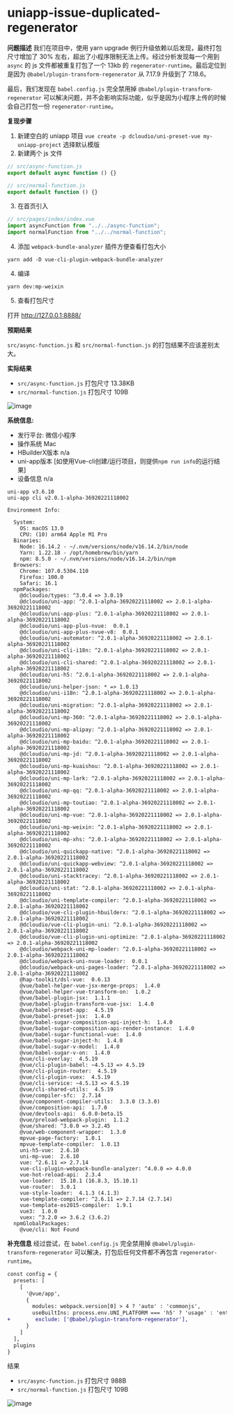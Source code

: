 # uniapp-issue-duplicated-regenerator

**问题描述**
我们在项目中，使用 yarn upgrade 例行升级依赖以后发现，最终打包尺寸增加了 30% 左右，超出了小程序限制无法上传。经过分析发现每一个用到 `async` 的 js 文件都被重复打包了一个 13kb 的 `regenerator-runtime`。最后定位到是因为 `@babel/plugin-transform-regenerator` 从 7.17.9 升级到了 7.18.6。

最后，我们发现在 `babel.config.js` 完全禁用掉 `@babel/plugin-transform-regenerator` 可以解决问题，并不会影响实际功能，似乎是因为小程序上传的时候会自己打包一份 `regenerator-runtime`。

**复现步骤**

1. 新建空白的 uniapp 项目 `vue create -p dcloudio/uni-preset-vue my-uniapp-project` 选择默认模版
2. 新建两个 js 文件

```js
// src/async-function.js
export default async function () {}

// src/normal-function.js
export default function () {}
```

3. 在首页引入

```js
// src/pages/index/index.vue
import asyncFunction from "../../async-function";
import normalFunction from "../../normal-function";
```

4. 添加 `webpack-bundle-analyzer` 插件方便查看打包大小

```
yarn add -D vue-cli-plugin-webpack-bundle-analyzer
```

4. 编译

```
yarn dev:mp-weixin
```

5. 查看打包尺寸

打开 <http://127.0.0.1:8888/>

**预期结果**

`src/async-function.js` 和 `src/normal-function.js` 的打包结果不应该差别太大。

**实际结果**

* `src/async-function.js` 打包尺寸 13.38KB
* `src/normal-function.js` 打包尺寸 109B

![image](https://user-images.githubusercontent.com/179978/202674948-067274ef-aae2-43ce-ab27-8d51e826b521.png)

**系统信息:**

* 发行平台: 微信小程序
* 操作系统 Mac
* HBuilderX版本 n/a
* uni-app版本 [如使用Vue-cli创建/运行项目，则提供`npm run info`的运行结果]
* 设备信息 n/a

```
uni-app v3.6.10
uni-app cli v2.0.1-alpha-36920221118002

Environment Info:

  System:
    OS: macOS 13.0
    CPU: (10) arm64 Apple M1 Pro
  Binaries:
    Node: 16.14.2 - ~/.nvm/versions/node/v16.14.2/bin/node
    Yarn: 1.22.18 - /opt/homebrew/bin/yarn
    npm: 8.5.0 - ~/.nvm/versions/node/v16.14.2/bin/npm
  Browsers:
    Chrome: 107.0.5304.110
    Firefox: 100.0
    Safari: 16.1
  npmPackages:
    @dcloudio/types: ^3.0.4 => 3.0.19
    @dcloudio/uni-app: ^2.0.1-alpha-36920221118002 => 2.0.1-alpha-36920221118002
    @dcloudio/uni-app-plus: ^2.0.1-alpha-36920221118002 => 2.0.1-alpha-36920221118002
    @dcloudio/uni-app-plus-nvue:  0.0.1
    @dcloudio/uni-app-plus-nvue-v8:  0.0.1
    @dcloudio/uni-automator: ^2.0.1-alpha-36920221118002 => 2.0.1-alpha-36920221118002
    @dcloudio/uni-cli-i18n: ^2.0.1-alpha-36920221118002 => 2.0.1-alpha-36920221118002
    @dcloudio/uni-cli-shared: ^2.0.1-alpha-36920221118002 => 2.0.1-alpha-36920221118002
    @dcloudio/uni-h5: ^2.0.1-alpha-36920221118002 => 2.0.1-alpha-36920221118002
    @dcloudio/uni-helper-json: * => 1.0.13
    @dcloudio/uni-i18n: ^2.0.1-alpha-36920221118002 => 2.0.1-alpha-36920221118002
    @dcloudio/uni-migration: ^2.0.1-alpha-36920221118002 => 2.0.1-alpha-36920221118002
    @dcloudio/uni-mp-360: ^2.0.1-alpha-36920221118002 => 2.0.1-alpha-36920221118002
    @dcloudio/uni-mp-alipay: ^2.0.1-alpha-36920221118002 => 2.0.1-alpha-36920221118002
    @dcloudio/uni-mp-baidu: ^2.0.1-alpha-36920221118002 => 2.0.1-alpha-36920221118002
    @dcloudio/uni-mp-jd: ^2.0.1-alpha-36920221118002 => 2.0.1-alpha-36920221118002
    @dcloudio/uni-mp-kuaishou: ^2.0.1-alpha-36920221118002 => 2.0.1-alpha-36920221118002
    @dcloudio/uni-mp-lark: ^2.0.1-alpha-36920221118002 => 2.0.1-alpha-36920221118002
    @dcloudio/uni-mp-qq: ^2.0.1-alpha-36920221118002 => 2.0.1-alpha-36920221118002
    @dcloudio/uni-mp-toutiao: ^2.0.1-alpha-36920221118002 => 2.0.1-alpha-36920221118002
    @dcloudio/uni-mp-vue: ^2.0.1-alpha-36920221118002 => 2.0.1-alpha-36920221118002
    @dcloudio/uni-mp-weixin: ^2.0.1-alpha-36920221118002 => 2.0.1-alpha-36920221118002
    @dcloudio/uni-mp-xhs: ^2.0.1-alpha-36920221118002 => 2.0.1-alpha-36920221118002
    @dcloudio/uni-quickapp-native: ^2.0.1-alpha-36920221118002 => 2.0.1-alpha-36920221118002
    @dcloudio/uni-quickapp-webview: ^2.0.1-alpha-36920221118002 => 2.0.1-alpha-36920221118002
    @dcloudio/uni-stacktracey: ^2.0.1-alpha-36920221118002 => 2.0.1-alpha-36920221118002
    @dcloudio/uni-stat: ^2.0.1-alpha-36920221118002 => 2.0.1-alpha-36920221118002
    @dcloudio/uni-template-compiler: ^2.0.1-alpha-36920221118002 => 2.0.1-alpha-36920221118002
    @dcloudio/vue-cli-plugin-hbuilderx: ^2.0.1-alpha-36920221118002 => 2.0.1-alpha-36920221118002
    @dcloudio/vue-cli-plugin-uni: ^2.0.1-alpha-36920221118002 => 2.0.1-alpha-36920221118002
    @dcloudio/vue-cli-plugin-uni-optimize: ^2.0.1-alpha-36920221118002 => 2.0.1-alpha-36920221118002
    @dcloudio/webpack-uni-mp-loader: ^2.0.1-alpha-36920221118002 => 2.0.1-alpha-36920221118002
    @dcloudio/webpack-uni-nvue-loader:  0.0.1
    @dcloudio/webpack-uni-pages-loader: ^2.0.1-alpha-36920221118002 => 2.0.1-alpha-36920221118002
    @hap-toolkit/dsl-vue:  0.6.13
    @vue/babel-helper-vue-jsx-merge-props:  1.4.0
    @vue/babel-helper-vue-transform-on:  1.0.2
    @vue/babel-plugin-jsx:  1.1.1
    @vue/babel-plugin-transform-vue-jsx:  1.4.0
    @vue/babel-preset-app:  4.5.19
    @vue/babel-preset-jsx:  1.4.0
    @vue/babel-sugar-composition-api-inject-h:  1.4.0
    @vue/babel-sugar-composition-api-render-instance:  1.4.0
    @vue/babel-sugar-functional-vue:  1.4.0
    @vue/babel-sugar-inject-h:  1.4.0
    @vue/babel-sugar-v-model:  1.4.0
    @vue/babel-sugar-v-on:  1.4.0
    @vue/cli-overlay:  4.5.19
    @vue/cli-plugin-babel: ~4.5.13 => 4.5.19
    @vue/cli-plugin-router:  4.5.19
    @vue/cli-plugin-vuex:  4.5.19
    @vue/cli-service: ~4.5.13 => 4.5.19
    @vue/cli-shared-utils:  4.5.19
    @vue/compiler-sfc:  2.7.14
    @vue/component-compiler-utils:  3.3.0 (3.3.0)
    @vue/composition-api:  1.7.0
    @vue/devtools-api:  6.0.0-beta.15
    @vue/preload-webpack-plugin:  1.1.2
    @vue/shared: ^3.0.0 => 3.2.45
    @vue/web-component-wrapper:  1.3.0
    mpvue-page-factory:  1.0.1
    mpvue-template-compiler:  1.0.13
    uni-h5-vue:  2.6.10
    uni-mp-vue:  2.6.10
    vue: ^2.6.11 => 2.7.14
    vue-cli-plugin-webpack-bundle-analyzer: ^4.0.0 => 4.0.0
    vue-hot-reload-api:  2.3.4
    vue-loader:  15.10.1 (16.8.3, 15.10.1)
    vue-router:  3.0.1
    vue-style-loader:  4.1.3 (4.1.3)
    vue-template-compiler: ^2.6.11 => 2.7.14 (2.7.14)
    vue-template-es2015-compiler:  1.9.1
    vue3:  1.0.0
    vuex: ^3.2.0 => 3.6.2 (3.6.2)
  npmGlobalPackages:
    @vue/cli: Not Found
```

**补充信息**
经过尝试，在 `babel.config.js` 完全禁用掉 `@babel/plugin-transform-regenerator` 可以解决，打包后任何文件都不再包含 `regenerator-runtime`。

```diff
const config = {
  presets: [
    [
      '@vue/app',
      {
        modules: webpack.version[0] > 4 ? 'auto' : 'commonjs',
        useBuiltIns: process.env.UNI_PLATFORM === 'h5' ? 'usage' : 'entry',
+        exclude: ['@babel/plugin-transform-regenerator'],
      }
    ]
  ],
  plugins
}

```

结果

* `src/async-function.js` 打包尺寸 988B
* `src/normal-function.js` 打包尺寸 109B

![image](https://user-images.githubusercontent.com/179978/202677052-da7e60c4-e88a-4204-923a-173a131d0b12.png)
